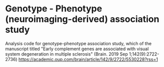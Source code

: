 # Genotype - Phenotype (neuroimaging-derived) association study
Analysis code for genotype-phenotype association study, which of the manuscript titled "Early complement genes are associated with visual system degeneration in multiple sclerosis" (Brain. 2019 Sep 1;142(9):2722-2736) https://academic.oup.com/brain/article/142/9/2722/5530228?rss=1

